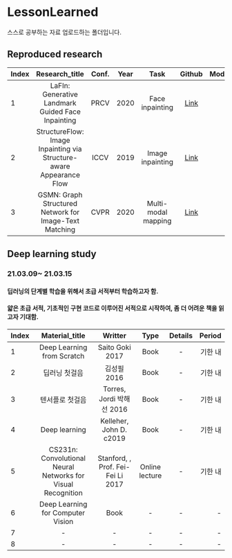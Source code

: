 # LessonLearned
스스로 공부하는 자료 업로드하는 폴더입니다.



## Reproduced research
|  Index  |  Research_title  |  Conf.  |  Year  | Task |  Github  |  Modified_Github  | Setup  |
:---|:---:|:---:|:---:|:---:|:---:|:---:|:---
| 1 | LaFIn: Generative Landmark Guided Face Inpainting |  PRCV  |  2020 | Face inpainting |  [Link](https://github.com/YaN9-Y/lafin)  |  [Link](https://github.com/Kang-ChangWoo/Modified_lafin)  | compute8.0 or compute8.6  |
| 2 | StructureFlow: Image Inpainting via Structure-aware Appearance Flow |  ICCV  |  2019 | Image inpainting |  [Link](https://github.com/RenYurui/StructureFlow)  |  [Link](https://github.com/Kang-ChangWoo/Modified_StructureFlow)  | compute8.0 or compute8.6  |
| 3 | GSMN: Graph Structured Network for Image-Text Matching |  CVPR  |  2020 | Multi-modal mapping |  [Link](https://github.com/CrossmodalGroup/GSMN)  |  [Link](https://github.com/Kang-ChangWoo/Modified_GSMN.git)  | compute8.0 or compute8.6  |





## Deep learning study
### 21.03.09~ 21.03.15
#### 딥러닝의 단계별 학습을 위해서 초급 서적부터 학습하고자 함.
#### 얇은 초급 서적, 기초적인 구현 코드로 이루어진 서적으로 시작하여, 좀 더 어려운 책을 읽고자 기대함.


|  Index  |  Material_title  |  Writter  |  Type  |  Details  |  Period  |
:---|:---:|:---:|:---:|:---:|---:
| 1 | Deep Learning from Scratch |  Saito Goki 2017  |  Book |  -  |  기한 내  |
| 2 | 딥러닝 첫걸음 |  김성필 2016  |  Book |  -  |  기한 내  |
| 3 | 텐서플로 첫걸음 |  Torres, Jordi 박해선 2016  |  Book |  -  |  기한 내  |
| 4 | Deep learning |  Kelleher, John D. c2019  |  Book |  -  |  기한 내  |
| 5 |  CS231n: Convolutional Neural Networks for Visual Recognition  |  Stanford, , Prof. Fei-Fei Li 2017  |  Online lecture  |  -  |  기한 내  |
| 6 |  Deep Learning for Computer Vision  |  Book  |  -  |  -  |  -  |
| 7 |  -  |  -  |  -  |  -  |  -  |
| 8 |  -  |  -  |  -  |  -  |  -  |

  









